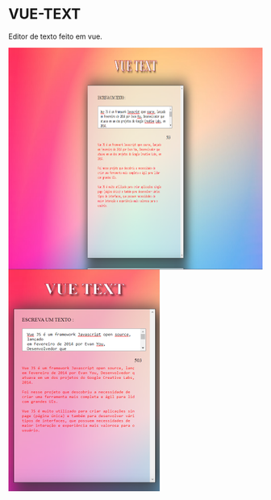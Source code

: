 # VUE-TEXT
 Editor de texto feito em vue.

<img align="left" width="610" height="440" src="/img/Screenshot_4.png" />
<img width="300" src="/img/Screenshot_6.png" />
